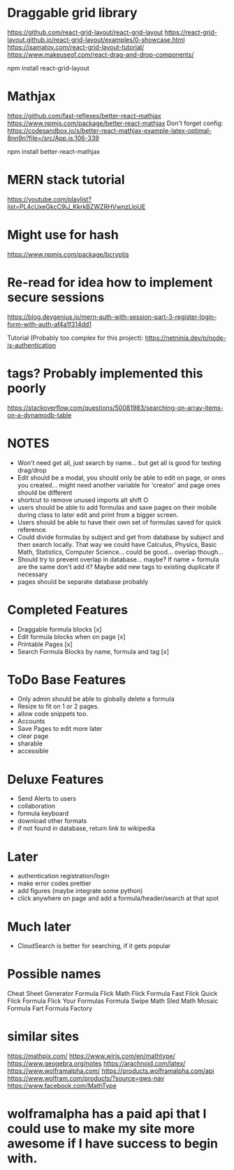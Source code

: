 # Draggable grid library
https://github.com/react-grid-layout/react-grid-layout
https://react-grid-layout.github.io/react-grid-layout/examples/0-showcase.html
https://isamatov.com/react-grid-layout-tutorial/
https://www.makeuseof.com/react-drag-and-drop-components/

npm install react-grid-layout

# Mathjax

https://github.com/fast-reflexes/better-react-mathjax 
https://www.npmjs.com/package/better-react-mathjax
Don't forget config:
https://codesandbox.io/s/better-react-mathjax-example-latex-optimal-8nn9n?file=/src/App.js:106-339

npm install better-react-mathjax


# MERN stack tutorial 
 https://youtube.com/playlist?list=PL4cUxeGkcC9iJ_KkrkBZWZRHVwnzLIoUE

# Might use for hash
https://www.npmjs.com/package/bcryptjs

# Re-read for idea how to implement secure sessions
https://blog.devgenius.io/mern-auth-with-session-part-3-register-login-form-with-auth-af4a1f314dd1

Tutorial (Probably too complex for this project): https://netninja.dev/p/node-js-authentication 

# tags? Probably implemented this poorly
https://stackoverflow.com/questions/50081983/searching-on-array-items-on-a-dynamodb-table

# NOTES
- Won't need get all, just search by name... but get all is good for testing drag/drop
- Edit should be a modal, you should only be able to edit on page, or ones you created... might need another variable for 'creator' and page ones should be different
- shortcut to remove unused imports alt shift O 
- users should be able to add formulas and save pages on their mobile during class to later edit and print from a bigger screen.
- Users should be able to have their own set of formulas saved for quick reference.  
- Could divide formulas by subject and get from database by subject and then search locally. That way we could have Calculus, Physics, Basic Math, Statistics, Computer Science... could be good... overlap though...
- Should try to prevent overlap in database... maybe? If name + formula are the same don't add it? Maybe add new tags to existing duplicate if necessary 
- pages should be separate database probably

# Completed Features 
- Draggable formula blocks [x]
- Edit formula blocks when on page [x]
- Printable Pages [x]
- Search Formula Blocks by name, formula and tag [x]


# ToDo Base Features
- Only admin should be able to globally delete a formula
- Resize to fit on 1 or 2 pages.
- allow code snippets too. <code></code>
- Accounts
- Save Pages to edit more later
- clear page
- sharable
- accessible

# Deluxe Features
- Send Alerts to users
- collaboration
- formula keyboard
- download other formats
- if not found in database, return link to wikipedia

# Later
- authentication registration/login
- make error codes prettier 
- add figures (maybe integrate some python)
- click anywhere on page and add a formula/header/search at that spot

# Much later
- CloudSearch is better for searching, if it gets popular


# Possible names
Cheat Sheet Generator
Formula Flick
Math Flick
Formula Fast Flick
Quick Flick Formula
Flick Your Formulas
Formula Swipe
Math Sled
Math Mosaic
Formula Fart
Formula Factory

# similar sites
https://mathpix.com/
https://www.wiris.com/en/mathtype/
https://www.geogebra.org/notes
https://arachnoid.com/latex/
https://www.wolframalpha.com/
https://products.wolframalpha.com/api
https://www.wolfram.com/products/?source=gws-nav
https://www.facebook.com/MathType


# wolframalpha has a paid api that I could use to make my site more awesome if I have success to begin with.  